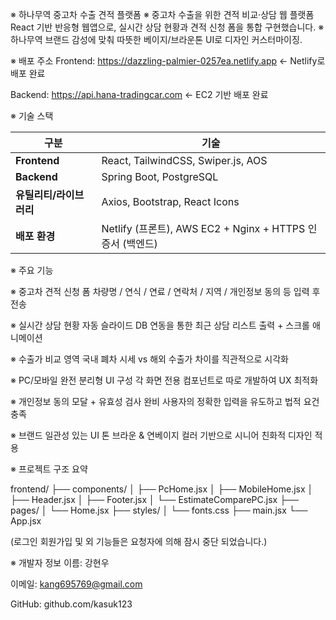 ※ 하나무역 중고차 수출 견적 플랫폼
※ 중고차 수출을 위한 견적 비교·상담 웹 플랫폼
React 기반 반응형 웹앱으로, 실시간 상담 현황과 견적 신청 폼을 통합 구현했습니다.
※ 하나무역 브랜드 감성에 맞춰 따뜻한 베이지/브라운톤 UI로 디자인 커스터마이징.

※ 배포 주소
Frontend: https://dazzling-palmier-0257ea.netlify.app ← Netlify로 배포 완료

Backend: https://api.hana-tradingcar.com ←  EC2 기반 배포 완료

※ 기술 스택

| 구분           |  기술                                               
| -------------- | ------------------------------------------------ 
| **Frontend**   | React, TailwindCSS, Swiper.js, AOS              
| **Backend**    | Spring Boot, PostgreSQL                          
| **유틸리티/라이브러리** | Axios, Bootstrap, React Icons                   
| **배포 환경**      | Netlify (프론트), AWS EC2 + Nginx + HTTPS 인증서 (백엔드) 


※ 주요 기능

※ 중고차 견적 신청 폼
차량명 / 연식 / 연료 / 연락처 / 지역 / 개인정보 동의 등 입력 후 전송

※ 실시간 상담 현황 자동 슬라이드
DB 연동을 통한 최근 상담 리스트 출력 + 스크롤 애니메이션

※ 수출가 비교 영역
국내 폐차 시세 vs 해외 수출가 차이를 직관적으로 시각화

※ PC/모바일 완전 분리형 UI 구성
각 화면 전용 컴포넌트로 따로 개발하여 UX 최적화

※ 개인정보 동의 모달 + 유효성 검사 완비
사용자의 정확한 입력을 유도하고 법적 요건 충족


※ 브랜드 일관성 있는 UI 톤
브라운 & 연베이지 컬러 기반으로 시니어 친화적 디자인 적용


※ 프로젝트 구조 요약

frontend/
├── components/
│   ├── PcHome.jsx
│   ├── MobileHome.jsx
│   ├── Header.jsx
│   ├── Footer.jsx
│   └── EstimateComparePC.jsx
├── pages/
│   └── Home.jsx
├── styles/
│   └── fonts.css
├── main.jsx
└── App.jsx

(로그인 회원가입 및 외 기능들은 요청자에 의해 잠시 중단 되었습니다.)

※ 개발자 정보
이름: 강현우

이메일: kang695769@gmail.com

GitHub: github.com/kasuk123
